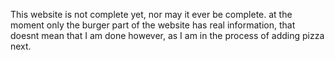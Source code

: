 This website is not complete yet, nor may it ever be complete. at the moment only the burger part of the website has real information, that doesnt mean that I am done however, as I am in the process of adding pizza next.